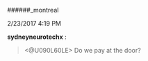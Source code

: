 ######_montreal

2/23/2017 4:19 PM

 **sydneyneurotechx** :

 ><@U090L60LE>  Do we pay at the door?

